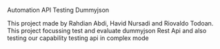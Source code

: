Automation API Testing Dummyjson 

This project made by Rahdian Abdi, Havid Nursadi and Riovaldo Todoan.
This project focussing test and evaluate dummyjson Rest Api and also testing our capability testing api in complex mode

